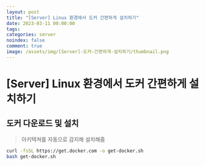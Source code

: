 ```yaml
---
layout: post
title: "[Server] Linux 환경에서 도커 간편하게 설치하기"
date: 2023-03-11 00:00:00
tags:
categories: server
noindex: false
comment: true
image: /assets/img/[Server]-도커-간편하게-설치하기/thumbnail.png
---
```

# [Server] Linux 환경에서 도커 간편하게 설치하기

## 도커 다운로드 및 설치

> 아키텍쳐를 자동으로 감지해 설치해줌

```bash
curl -fsSL https://get.docker.com -o get-docker.sh
bash get-docker.sh
```